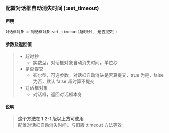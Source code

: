 ### 配置对话框自动消失时间 \(**:set\_timeout**\)


#### 声明
```lua
对话框对象 = 对话框对象:set_timeout(超时秒[, 是否提交])
```


#### 参数及返回值
> - 超时秒
>   - 实数型，对话框对象自动消失时间，单位秒
> - 是否提交
>   - 布尔型，可选参数，对话框自动消失是否算提交，true 为是，false 为否，默认 false 超时算不提交
> - 对话框对象
>   - 对话框，返回对话框本身


#### 说明
> **这个方法在 1\.2\-1 版以上方可使用**  
> 配置对话框自动消失时间，与旧版 :timeout 方法等效  

